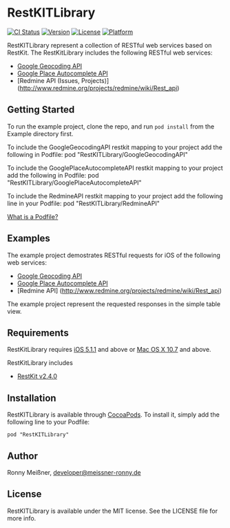# RestKITLibrary

[![CI Status](http://img.shields.io/travis/ronnymeissner/RestKITLibrary.svg?style=flat)](https://travis-ci.org/ronnymeissner/RestKITLibrary)
[![Version](https://img.shields.io/cocoapods/v/RestKITLibrary.svg?style=flat)](http://cocoadocs.org/docsets/RestKITLibrary)
[![License](https://img.shields.io/cocoapods/l/RestKITLibrary.svg?style=flat)](http://cocoadocs.org/docsets/RestKITLibrary)
[![Platform](https://img.shields.io/cocoapods/p/RestKITLibrary.svg?style=flat)](http://cocoadocs.org/docsets/RestKITLibrary)

RestKITLibrary represent a collection of RESTful web services based on RestKit.
The RestKitLibrary includes the following RESTful web services: 
* [Google Geocoding API](https://developers.google.com/maps/documentation/geocoding/)
* [Google Place Autocomplete API](https://developers.google.com/places/documentation/autocomplete/)
* [Redmine API (Issues, Projects)] (http://www.redmine.org/projects/redmine/wiki/Rest_api) 

## Getting Started

To run the example project, clone the repo, and run `pod install` from the Example directory first.

To include the GoogleGeocodingAPI restkit mapping to your project add the following in Podfile:
pod "RestKITLibrary/GoogleGeocodingAPI"

To include the GooglePlaceAutocompleteAPI restkit mapping to your project add the following in Podfile:
pod "RestKITLibrary/GooglePlaceAutocompleteAPI"

To include the RedmineAPI restkit mapping to your project add the following line in your Podfile:
pod "RestKITLibrary/RedmineAPI"

[What is a Podfile?](http://guides.cocoapods.org/using/the-podfile.html)

## Examples

The example project demostrates RESTful requests for iOS of the following web services: 
* [Google Geocoding API](https://developers.google.com/maps/documentation/geocoding/)
* [Google Place Autocomplete API](https://developers.google.com/places/documentation/autocomplete/)
* [Redmine API] (http://www.redmine.org/projects/redmine/wiki/Rest_api) 

The example project represent the requested responses in the simple table view.

## Requirements
RestKitLibrary requires [iOS 5.1.1](http://developer.apple.com/library/ios/#releasenotes/General/WhatsNewIniPhoneOS/Articles/iOS5.html#//apple_ref/doc/uid/TP30915195-SW1) and above or [Mac OS X 10.7](http://developer.apple.com/library/mac/#releasenotes/MacOSX/WhatsNewInOSX/Articles/MacOSX10_7.html#//apple_ref/doc/uid/TP40010355-SW5) and above.

RestKitLibrary includes 
* [RestKit v2.4.0](https://github.com/RestKit/RestKit) 

## Installation

RestKITLibrary is available through [CocoaPods](http://cocoapods.org). To install
it, simply add the following line to your Podfile:

    pod "RestKITLibrary"
 

## Author

Ronny Meißner, developer@meissner-ronny.de

## License

RestKITLibrary is available under the MIT license. See the LICENSE file for more info.

